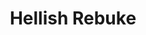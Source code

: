 ---
title: "Hellish Rebuke"
permalink: /spells/hellish-rebuke/
tags:
  - Spell
  - 1st Level
  - Evocation
  - Damage
  - Fire
available_for:
  - Warlock
level: "1st Level"
school: "Evocation"
range: "60 ft"
comp:
  - V
  - S
cast_time: "1 Reaction"
attack: "DEX Save"
effect: "Fire"
description: |
  You point your finger, and the creature that damaged you is momentarily surrounded by hellish flames. The creature must make a dexterity saving throw. It takes 2d10 fire damage on a failed save, or half as much damage on a successful one.

  **At higher levels.** When you cast this spell using a spell slot of 2nd level or higher, the damage increases by 1d10 for each slot level above 1st.
excerpt: "You point your finger, and the creature that damaged you is momentarily surrounded by hellish flames."
source: "Basic Rules"
---
